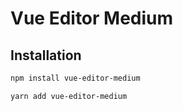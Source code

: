 # Vue Editor Medium

## Installation
```bash
npm install vue-editor-medium
```

```bash
yarn add vue-editor-medium
```
